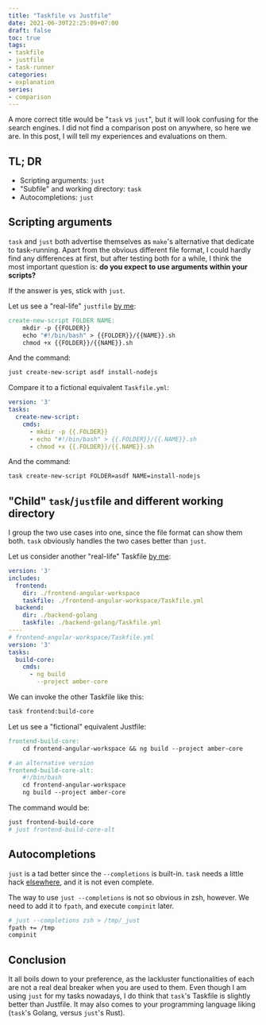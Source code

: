 ```yaml
---
title: "Taskfile vs Justfile"
date: 2021-06-30T22:25:09+07:00
draft: false
toc: true
tags:
- taskfile
- justfile
- task-runner
categories:
- explanation
series: 
- comparison
---
```


A more correct title would be "`task` vs `just`", but it will look confusing for
the search engines. I did not find a comparison post on anywhere, so here we
are. In this post, I will tell my experiences and evaluations on them.

## TL; DR

- Scripting arguments: `just`
- "Subfile" and working directory: `task`
- Autocompletions: `just`

## Scripting arguments

`task` and `just` both advertise themselves as `make`'s alternative that
dedicate to task-running. Apart from the obvious different file format, I could
hardly find any differences at first, but after testing both for a while, I
think the most important question is: **do you expect to use arguments within
your scripts?**

If the answer is yes, stick with `just`.

Let us see a "real-life" `justfile` [by me](https://github.com/thanhnguyen2187/scripts/blob/master/justfile):

```makefile
create-new-script FOLDER NAME:
    mkdir -p {{FOLDER}}
    echo "#!/bin/bash" > {{FOLDER}}/{{NAME}}.sh
    chmod +x {{FOLDER}}/{{NAME}}.sh
```

And the command:

```bash
just create-new-script asdf install-nodejs
```

Compare it to a fictional equivalent `Taskfile.yml`:

```yml
version: '3'
tasks:
  create-new-script:
    cmds:
      - mkdir -p {{.FOLDER}}
      - echo "#!/bin/bash" > {{.FOLDER}}/{{.NAME}}.sh
      - chmod +x {{.FOLDER}}/{{.NAME}}.sh
```

And the command:

```bash
task create-new-script FOLDER=asdf NAME=install-nodejs
```

## "Child" `task`/`just`file and different working directory

I group the two use cases into one, since the file format can show them both.
`task` obviously handles the two cases better than `just`.

Let us consider another "real-life" Taskfile [by
me](https://github.com/thanhnguyen2187/amber/blob/master/Taskfile.yml):

```yml
version: '3'
includes:
  frontend:
    dir: ./frontend-angular-workspace
    taskfile: ./frontend-angular-workspace/Taskfile.yml
  backend:
    dir: ./backend-golang
    taskfile: ./backend-golang/Taskfile.yml
----
# frontend-angular-workspace/Taskfile.yml
version: '3'
tasks:
  build-core:
    cmds:
      - ng build
        --project amber-core
```

We can invoke the other Taskfile like this:

```bash
task frontend:build-core
```

Let us see a "fictional" equivalent Justfile:

```makefile
frontend-build-core:
    cd frontend-angular-workspace && ng build --project amber-core

# an alternative version
frontend-build-core-alt:
    #!/bin/bash
    cd frontend-angular-workspace
    ng build --project amber-core
```

The command would be:

```bash
just frontend-build-core
# just frontend-build-core-alt
```

## Autocompletions

`just` is a tad better since the `--completions` is built-in. `task` needs a
little hack [elsewhere](https://github.com/go-task/task/issues/103), and it is
not even complete.

The way to use `just --completions` is not so obvious in zsh, however. We need
to add it to `fpath`, and execute `compinit` later.

```bash
# just --completions zsh > /tmp/_just
fpath += /tmp
compinit
```

## Conclusion

It all boils down to your preference, as the lackluster functionalities of each
are not a real deal breaker when you are used to them. Even though I am using
`just` for my tasks nowadays, I do think that `task`'s Taskfile is slightly
better than Justfile. It may also comes to your programming language liking
(`task`'s Golang, versus `just`'s Rust).
